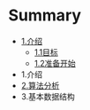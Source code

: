 # Summary

* [1.介绍](README.md)
   * [1.1目标](11mu_biao.md)
   * [1.2准备开始](12zhun_bei_kai_shi.md)
* 1.介绍
* [2.算法分析](chapter1.md)
* 3.基本数据结构

